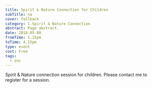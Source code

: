 ```yaml
---
title: Spirit & Nature Connection for Children
subTitle: na
cover: fallback
category: 1.Spirit & Nature Connection
abstract: Page abstract.
date: 2018-05-08
fromTime: 1.15pm
toTime: 4.15pm
type: event
cost: Free
tags:
  - snc
---
```


Spirit & Nature connection session for children. Please contact me to register for a session.

